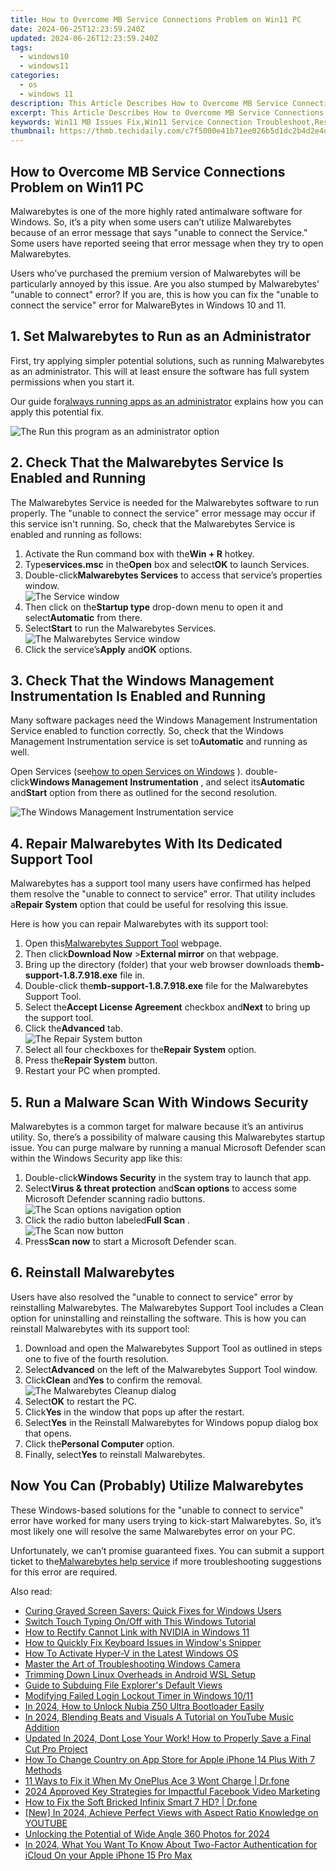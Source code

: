 ```yaml
---
title: How to Overcome MB Service Connections Problem on Win11 PC
date: 2024-06-25T12:23:59.240Z
updated: 2024-06-26T12:23:59.240Z
tags:
  - windows10
  - windows11
categories:
  - os
  - windows 11
description: This Article Describes How to Overcome MB Service Connections Problem on Win11 PC
excerpt: This Article Describes How to Overcome MB Service Connections Problem on Win11 PC
keywords: Win11 MB Issues Fix,Win11 Service Connection Troubleshoot,Resolving Win11 Connectivity Problems,Overcoming Windows MB Hurdles,Win11 Connections Restoration Guide,Enhancing Win11 Network Linking,Win11 Sync Issues Remedy
thumbnail: https://thmb.techidaily.com/c7f5000e41b71ee026b5d1dc2b4d2e4d8155a2a1a3717610151f0f8cc3caeaae.jpg
---
```


## How to Overcome MB Service Connections Problem on Win11 PC

 Malwarebytes is one of the more highly rated antimalware software for Windows. So, it’s a pity when some users can’t utilize Malwarebytes because of an error message that says "unable to connect the Service." Some users have reported seeing that error message when they try to open Malwarebytes.

 Users who’ve purchased the premium version of Malwarebytes will be particularly annoyed by this issue. Are you also stumped by Malwarebytes’ "unable to connect" error? If you are, this is how you can fix the "unable to connect the service" error for MalwareBytes in Windows 10 and 11.

## 1\. Set Malwarebytes to Run as an Administrator

 First, try applying simpler potential solutions, such as running Malwarebytes as an administrator. This will at least ensure the software has full system permissions when you start it.

 Our guide for[always running apps as an administrator](https://www.makeuseof.com/tag/always-run-apps-administrator-windows/) explains how you can apply this potential fix.

![The Run this program as an administrator option](https://static1.makeuseofimages.com/wordpress/wp-content/uploads/2023/04/run-this-program-as-an-administrator-option.jpg)

## 2\. Check That the Malwarebytes Service Is Enabled and Running

 The Malwarebytes Service is needed for the Malwarebytes software to run properly. The "unable to connect the service" error message may occur if this service isn't running. So, check that the Malwarebytes Service is enabled and running as follows:

1. Activate the Run command box with the**Win + R** hotkey.
2. Type**services.msc** in the**Open** box and select**OK** to launch Services.
3. Double-click**Malwarebytes Services** to access that service’s properties window.  
![The Service window](https://static1.makeuseofimages.com/wordpress/wp-content/uploads/2023/04/malwarebytes-service.jpg)
4. Then click on the**Startup type** drop-down menu to open it and select**Automatic** from there.
5. Select**Start** to run the Malwarebytes Services.  
![The Malwarebytes Service window](https://static1.makeuseofimages.com/wordpress/wp-content/uploads/2023/04/malwarebytes-service-window.jpg)
6. Click the service’s**Apply** and**OK** options.

## 3\. Check That the Windows Management Instrumentation Is Enabled and Running

 Many software packages need the Windows Management Instrumentation Service enabled to function correctly. So, check that the Windows Management Instrumentation service is set to**Automatic** and running as well.

 Open Services (see[how to open Services on Windows](https://www.makeuseof.com/windows-11-open-services-app/) ). double-click**Windows Management Instrumentation** , and select its**Automatic** and**Start** option from there as outlined for the second resolution.

![The Windows Management Instrumentation service](https://static1.makeuseofimages.com/wordpress/wp-content/uploads/2023/04/windows-management-instrumentation-service.jpg)

## 4\. Repair Malwarebytes With Its Dedicated Support Tool

 Malwarebytes has a support tool many users have confirmed has helped them resolve the "unable to connect to service" error. That utility includes a**Repair System** option that could be useful for resolving this issue.

Here is how you can repair Malwarebytes with its support tool:

1. Open this[Malwarebytes Support Tool](https://www.softpedia.com/get/Security/Security-Related/Malwarebytes-Support-Tool.shtml) webpage.
2. Then click**Download Now** \>**External mirror** on that webpage.
3. Bring up the directory (folder) that your web browser downloads the**mb-support-1.8.7.918.exe** file in.
4. Double-click the**mb-support-1.8.7.918.exe** file for the Malwarebytes Support Tool.
5. Select the**Accept License Agreement** checkbox and**Next** to bring up the support tool.
6. Click the**Advanced** tab.  
![The Repair System button](https://static1.makeuseofimages.com/wordpress/wp-content/uploads/2023/04/repair-system-option.jpg)
7. Select all four checkboxes for the**Repair System** option.
8. Press the**Repair System** button.
9. Restart your PC when prompted.

## 5\. Run a Malware Scan With Windows Security

 Malwarebytes is a common target for malware because it’s an antivirus utility. So, there’s a possibility of malware causing this Malwarebytes startup issue. You can purge malware by running a manual Microsoft Defender scan within the Windows Security app like this:

1. Double-click**Windows Security** in the system tray to launch that app.
2. Select**Virus & threat protection** and**Scan options** to access some Microsoft Defender scanning radio buttons.  
![The Scan options navigation option](https://static1.makeuseofimages.com/wordpress/wp-content/uploads/2023/04/scan-options.jpg)
3. Click the radio button labeled**Full Scan** .  
![The Scan now button](https://static1.makeuseofimages.com/wordpress/wp-content/uploads/2023/04/scan-now-button.jpg)
4. Press**Scan now** to start a Microsoft Defender scan.

## 6\. Reinstall Malwarebytes

 Users have also resolved the "unable to connect to service" error by reinstalling Malwarebytes. The Malwarebytes Support Tool includes a Clean option for uninstalling and reinstalling the software. This is how you can reinstall Malwarebytes with its support tool:

1. Download and open the Malwarebytes Support Tool as outlined in steps one to five of the fourth resolution.
2. Select**Advanced** on the left of the Malwarebytes Support Tool window.
3. Click**Clean** and**Yes** to confirm the removal.  
![The Malwarebytes Cleanup dialog](https://static1.makeuseofimages.com/wordpress/wp-content/uploads/2023/04/malwarebytes-cleanup-dialog.jpg)
4. Select**OK** to restart the PC.
5. Click**Yes** in the window that pops up after the restart.
6. Select**Yes** in the Reinstall Malwarebytes for Windows popup dialog box that opens.
7. Click the**Personal Computer** option.
8. Finally, select**Yes** to reinstall Malwarebytes.

## Now You Can (Probably) Utilize Malwarebytes

 These Windows-based solutions for the "unable to connect to service" error have worked for many users trying to kick-start Malwarebytes. So, it’s most likely one will resolve the same Malwarebytes error on your PC.

 Unfortunately, we can’t promise guaranteed fixes. You can submit a support ticket to the[Malwarebytes help service](https://support.malwarebytes.com/hc/en-us/requests/new) if more troubleshooting suggestions for this error are required.

<ins class="adsbygoogle"
     style="display:block"
     data-ad-format="autorelaxed"
     data-ad-client="ca-pub-7571918770474297"
     data-ad-slot="1223367746"></ins>



<ins class="adsbygoogle"
     style="display:block"
     data-ad-client="ca-pub-7571918770474297"
     data-ad-slot="8358498916"
     data-ad-format="auto"
     data-full-width-responsive="true"></ins>

<span class="atpl-alsoreadstyle">Also read:</span>
<div><ul>
<li><a href="https://windows11.techidaily.com/curing-grayed-screen-savers-quick-fixes-for-windows-users/"><u>Curing Grayed Screen Savers: Quick Fixes for Windows Users</u></a></li>
<li><a href="https://windows11.techidaily.com/switch-touch-typing-onoff-with-this-windows-tutorial/"><u>Switch Touch Typing On/Off with This Windows Tutorial</u></a></li>
<li><a href="https://windows11.techidaily.com/how-to-rectify-cannot-link-with-nvidia-in-windows-11/"><u>How to Rectify Cannot Link with NVIDIA in Windows 11</u></a></li>
<li><a href="https://windows11.techidaily.com/how-to-quickly-fix-keyboard-issues-in-windows-snipper/"><u>How to Quickly Fix Keyboard Issues in Window's Snipper</u></a></li>
<li><a href="https://windows11.techidaily.com/how-to-activate-hyper-v-in-the-latest-windows-os/"><u>How To Activate Hyper-V in the Latest Windows OS</u></a></li>
<li><a href="https://windows11.techidaily.com/master-the-art-of-troubleshooting-windows-camera/"><u>Master the Art of Troubleshooting Windows Camera</u></a></li>
<li><a href="https://windows11.techidaily.com/trimming-down-linux-overheads-in-android-wsl-setup/"><u>Trimming Down Linux Overheads in Android WSL Setup</u></a></li>
<li><a href="https://windows11.techidaily.com/guide-to-subduing-file-explorers-default-views/"><u>Guide to Subduing File Explorer's Default Views</u></a></li>
<li><a href="https://windows11.techidaily.com/modifying-failed-login-lockout-timer-in-windows-1011/"><u>Modifying Failed Login Lockout Timer in Windows 10/11</u></a></li>
<li><a href="https://easy-unlock-android.techidaily.com/in-2024-how-to-unlock-nubia-z50-ultra-bootloader-easily-by-drfone-android/"><u>In 2024, How to Unlock Nubia Z50 Ultra Bootloader Easily</u></a></li>
<li><a href="https://extra-hints.techidaily.com/in-2024-blending-beats-and-visuals-a-tutorial-on-youtube-music-addition/"><u>In 2024, Blending Beats and Visuals  A Tutorial on YouTube Music Addition</u></a></li>
<li><a href="https://video-content-creator.techidaily.com/updated-in-2024-dont-lose-your-work-how-to-properly-save-a-final-cut-pro-project/"><u>Updated In 2024, Dont Lose Your Work! How to Properly Save a Final Cut Pro Project</u></a></li>
<li><a href="https://ios-unlock.techidaily.com/how-to-change-country-on-app-store-for-apple-iphone-14-plus-with-7-methods-by-drfone-ios/"><u>How To Change Country on App Store for Apple iPhone 14 Plus With 7 Methods</u></a></li>
<li><a href="https://howto.techidaily.com/11-ways-to-fix-it-when-my-oneplus-ace-3-wont-charge-drfone-by-drfone-fix-android-problems-fix-android-problems/"><u>11 Ways to Fix it When My OnePlus Ace 3 Wont Charge | Dr.fone</u></a></li>
<li><a href="https://facebook-clips.techidaily.com/2024-approved-key-strategies-for-impactful-facebook-video-marketing/"><u>2024 Approved  Key Strategies for Impactful Facebook Video Marketing</u></a></li>
<li><a href="https://howto.techidaily.com/how-to-fix-the-soft-bricked-infinix-smart-7-hd-drfone-by-drfone-fix-android-problems-fix-android-problems/"><u>How to Fix the Soft Bricked Infinix Smart 7 HD? | Dr.fone</u></a></li>
<li><a href="https://facebook-video-footage.techidaily.com/new-in-2024-achieve-perfect-views-with-aspect-ratio-knowledge-on-youtube/"><u>[New] In 2024, Achieve Perfect Views with Aspect Ratio Knowledge on YOUTUBE</u></a></li>
<li><a href="https://some-guidance.techidaily.com/unlocking-the-potential-of-wide-angle-360-photos-for-2024/"><u>Unlocking the Potential of Wide Angle 360 Photos for 2024</u></a></li>
<li><a href="https://activate-lock.techidaily.com/in-2024-what-you-want-to-know-about-two-factor-authentication-for-icloud-on-your-apple-iphone-15-pro-max-by-drfone-ios/"><u>In 2024, What You Want To Know About Two-Factor Authentication for iCloud On your Apple iPhone 15 Pro Max</u></a></li>
</ul></div>
